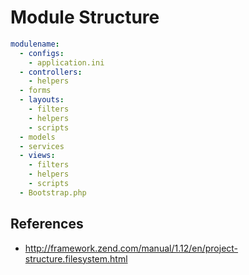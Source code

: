 # Module Structure

```yaml
modulename:
  - configs:
    - application.ini
  - controllers:
    - helpers
  - forms
  - layouts:
    - filters
    - helpers
    - scripts
  - models
  - services
  - views:
    - filters
    - helpers
    - scripts
  - Bootstrap.php
```

References
----------

* http://framework.zend.com/manual/1.12/en/project-structure.filesystem.html
